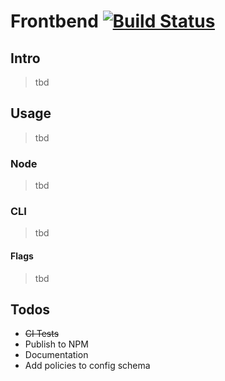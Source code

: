 # Frontbend [![Build Status](https://travis-ci.org/edekadigital/frontbend.svg?branch=master)](https://travis-ci.org/edekadigital/frontbend)

## Intro

> tbd

## Usage

> tbd

### Node

> tbd

### CLI

> tbd

#### Flags

> tbd

## Todos

- ~~CI Tests~~
- Publish to NPM
- Documentation
- Add policies to config schema
